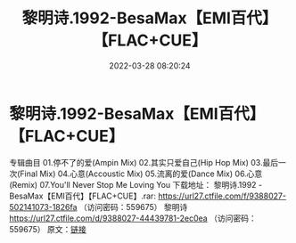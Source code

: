 ﻿---
title: 黎明诗.1992-BesaMax【EMI百代】【FLAC+CUE】
date: 2022-03-28 08:20:24
categories: APE、FLAC、MP3
tags: 国语流行
---
# 黎明诗.1992-BesaMax【EMI百代】【FLAC+CUE】

专辑曲目
01.停不了的爱(Ampin Mix)
02.其实只爱自己(Hip Hop Mix)
03.最后一次(Final Mix)
04.心意(Accoustic Mix)
05.流离的爱(Dance Mix)
06.心意(Remix)
07.You'll Never Stop Me Loving You
下载地址：
黎明诗.1992 - BesaMax【EMI百代】【FLAC+CUE】.rar: https://url27.ctfile.com/f/9388027-502141073-1826fa
（访问密码：559675）
黎明诗
https://url27.ctfile.com/d/9388027-44439781-2ec0ea
（访问密码：559675）
原文：[链接](https://blog.sina.com.cn/s/blog_1647c7e7601030wex.html)